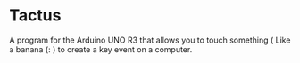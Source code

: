 Tactus
======

A program for the Arduino UNO R3 that allows you to touch something ( Like a banana (: ) to create a key event on a computer.
